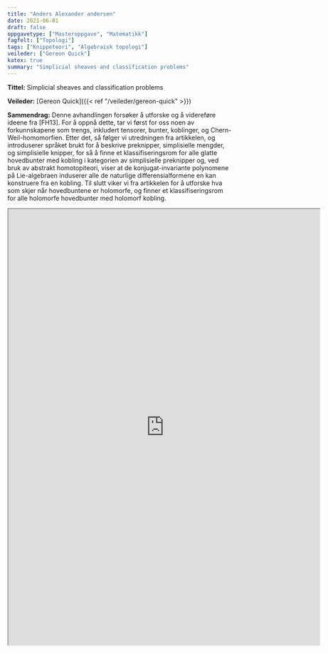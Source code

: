 ```yaml
---
title: "Anders Alexander andersen"
date: 2021-06-01
draft: false
oppgavetype: ["Masteroppgave", "Matematikk"]
fagfelt: ["Topologi"]
tags: ["Knippeteori", "Algebraisk topologi"]
veileder: ["Gereon Quick"]
katex: true
summary: "Simplicial sheaves and classification problems"
---
```


**Tittel:**  Simplicial sheaves and classification problems

**Veileder:**  [Gereon Quick]({{< ref "/veileder/gereon-quick" >}})

**Sammendrag:** Denne avhandlingen forsøker å utforske og å videreføre ideene fra [FH13]. For å oppnå dette, tar vi først for oss noen av forkunnskapene som trengs, inkludert tensorer, bunter, koblinger, og Chern-Weil-homomorfien. Etter det, så følger vi utredningen fra artikkelen, og introduserer språket brukt for å beskrive preknipper, simplisielle mengder, og simplisielle knipper, for så å finne et klassifiseringsrom for alle glatte hovedbunter med kobling i kategorien av simplisielle preknipper og, ved bruk av abstrakt homotopiteori, viser at de konjugat-invariante polynomene på Lie-algebraen induserer alle de naturlige differensialformene en kan konstruere fra en kobling. Til slutt viker vi fra artikkelen for å utforske hva som skjer når hovedbuntene er holomorfe, og finner et klassifiseringsrom for alle holomorfe hovedbunter med holomorf kobling.


<iframe src="https://drive.google.com/file/d/1yTJ_EylKFMveVLMKE1fFQoUSzhGHypBk/preview" width="700" height="980" allow="autoplay"></iframe>

